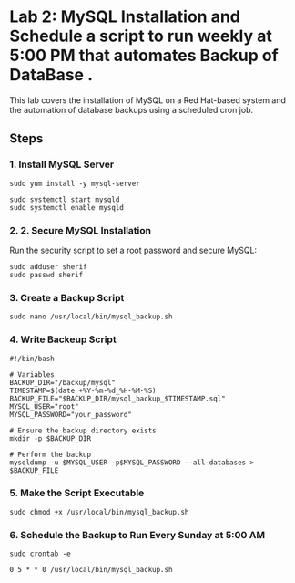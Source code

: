 # Lab 2: MySQL Installation and  Schedule a script to run weekly at 5:00 PM that automates Backup of DataBase . 
This lab covers the installation of MySQL on a Red Hat-based system and the automation of database backups using a scheduled cron job.  

## Steps
### 1. Install MySQL Server
```
sudo yum install -y mysql-server

sudo systemctl start mysqld
sudo systemctl enable mysqld
```
### 2. 2. Secure MySQL Installation
Run the security script to set a root password and secure MySQL:
```
sudo adduser sherif
sudo passwd sherif

```
### 3. Create a Backup Script
```
sudo nano /usr/local/bin/mysql_backup.sh
```
### 4. Write Backeup Script
```
#!/bin/bash

# Variables
BACKUP_DIR="/backup/mysql"
TIMESTAMP=$(date +%Y-%m-%d_%H-%M-%S)
BACKUP_FILE="$BACKUP_DIR/mysql_backup_$TIMESTAMP.sql"
MYSQL_USER="root"
MYSQL_PASSWORD="your_password"

# Ensure the backup directory exists
mkdir -p $BACKUP_DIR

# Perform the backup
mysqldump -u $MYSQL_USER -p$MYSQL_PASSWORD --all-databases > $BACKUP_FILE

```
### 5. Make the Script Executable
```
sudo chmod +x /usr/local/bin/mysql_backup.sh

```
### 6. Schedule the Backup to Run Every Sunday at 5:00 AM
```
sudo crontab -e

0 5 * * 0 /usr/local/bin/mysql_backup.sh

```


